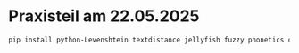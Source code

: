 # Praxisteil am 22.05.2025

```sh
pip install python-Levenshtein textdistance jellyfish fuzzy phonetics cologne_phonetics
```
